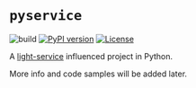 # `pyservice`

![build](https://github.com/adomokos/pyservice/workflows/Python%20Build/badge.svg)
[![PyPI version](https://badge.fury.io/py/pyservice.svg)](https://badge.fury.io/py/pyservice)
[![License](https://img.shields.io/badge/license-MIT-green.svg)](http://opensource.org/licenses/MIT)

A [light-service](https://github.com/adomokos/light-service) influenced project in Python.

More info and code samples will be added later.
